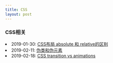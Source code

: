 ```yaml
---
title: CSS
layout: post
---
```


### CSS相关

<li>2019-01-30: <a class="post-list" href="/2019/01/30/css-position.html">CSS布局 absolute 和 relative的区别</a></li>

<li>2019-02-11: <a class="post-list" href="/2019/02/11/css-pseudo.html">伪类和伪元素</a></li>

<li>2019-02-18: <a class="post-list" href="/2019/02/18/css-transition-animations.html">CSS transition vs animations</a></li>
